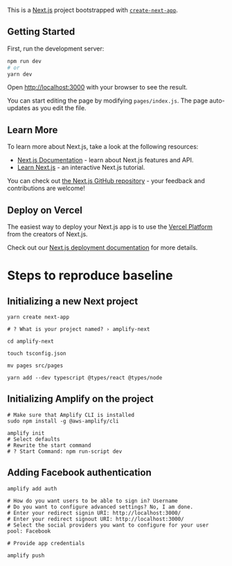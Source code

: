 This is a [Next.js](https://nextjs.org/) project bootstrapped with [`create-next-app`](https://github.com/vercel/next.js/tree/canary/packages/create-next-app).

## Getting Started

First, run the development server:

```bash
npm run dev
# or
yarn dev
```

Open [http://localhost:3000](http://localhost:3000) with your browser to see the result.

You can start editing the page by modifying `pages/index.js`. The page auto-updates as you edit the file.

## Learn More

To learn more about Next.js, take a look at the following resources:

- [Next.js Documentation](https://nextjs.org/docs) - learn about Next.js features and API.
- [Learn Next.js](https://nextjs.org/learn) - an interactive Next.js tutorial.

You can check out [the Next.js GitHub repository](https://github.com/vercel/next.js/) - your feedback and contributions are welcome!

## Deploy on Vercel

The easiest way to deploy your Next.js app is to use the [Vercel Platform](https://vercel.com/import?utm_medium=default-template&filter=next.js&utm_source=create-next-app&utm_campaign=create-next-app-readme) from the creators of Next.js.

Check out our [Next.js deployment documentation](https://nextjs.org/docs/deployment) for more details.

# Steps to reproduce baseline

## Initializing a new Next project
```
yarn create next-app

# ? What is your project named? › amplify-next

cd amplify-next

touch tsconfig.json

mv pages src/pages

yarn add --dev typescript @types/react @types/node

```

## Initializing Amplify on the project
```
# Make sure that Amplify CLI is installed
sudo npm install -g @aws-amplify/cli

amplify init
# Select defaults
# Rewrite the start command
# ? Start Command: npm run-script dev
```

## Adding Facebook authentication
```
amplify add auth

# How do you want users to be able to sign in? Username
# Do you want to configure advanced settings? No, I am done.
# Enter your redirect signin URI: http://localhost:3000/
# Enter your redirect signout URI: http://localhost:3000/
# Select the social providers you want to configure for your user pool: Facebook

# Provide app credentials

amplify push
```